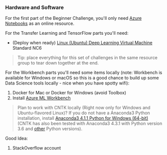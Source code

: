 ### Hardware and Software

For the first part of the Beginner Challenge, you'll only need [Azure Notebooks](https://notebooks.azure.com) as an online resource.

For the Transfer Learning and TensorFlow parts you'll need:

* (Deploy when ready) [Linux (Ubuntu) Deep Learning Virtual Machine](https://docs.microsoft.com/en-us/azure/machine-learning/data-science-virtual-machine/provision-deep-learning-dsvm) Standard NC6
> Tip: place everything for this set of challenges in the same resource group to tear down together at the end.

For the Workbench parts you'll need some items locally (note:  Workbench is available for Windows or macOS so this is a good chance to build up some Data Science tools locally - nice when you have spotty wifi):

1. Docker for Mac or Docker for Windows (avoid Toolbox)
3. Install [Azure ML Workbench](https://docs.microsoft.com/en-us/azure/machine-learning/preview/)

> Plan to work with CNTK locally (Right now only for Windows and Ubuntu-flavored Linux)?  If you do not have a Anaconda3 Python installation, install [Anaconda3 4.1.1 Python for Windows (64-bit)](https://repo.continuum.io/archive/Anaconda3-4.1.1-Windows-x86_64.exe) (CNTK has also been tested with Anaconda3 4.3.1 with Python version 3.6 and [other](https://docs.microsoft.com/en-us/cognitive-toolkit/setup-windows-python?tabs=cntkpy22#installing-cntk-for-python-on-windows) Python versions).

Good Idea:

1. StackOverflow account


